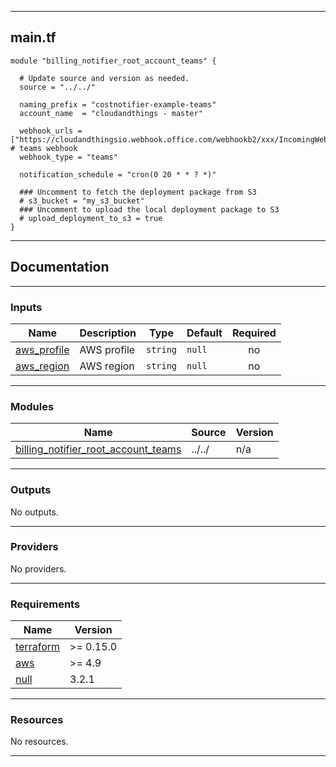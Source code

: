 <!-- BEGIN_TF_DOCS -->
----
## main.tf
```hcl
module "billing_notifier_root_account_teams" {

  # Update source and version as needed.
  source = "../../"

  naming_prefix = "costnotifier-example-teams"
  account_name  = "cloudandthings - master"

  webhook_urls = ["https://cloudandthingsio.webhook.office.com/webhookb2/xxx/IncomingWebhook/xxxxxx"] # teams webhook
  webhook_type = "teams"

  notification_schedule = "cron(0 20 * * ? *)"

  ### Uncomment to fetch the deployment package from S3
  # s3_bucket = "my_s3_bucket"
  ### Uncomment to upload the local deployment package to S3
  # upload_deployment_to_s3 = true
}
```
----

## Documentation

----
### Inputs

| Name | Description | Type | Default | Required |
|------|-------------|------|---------|:--------:|
| <a name="input_aws_profile"></a> [aws\_profile](#input\_aws\_profile) | AWS profile | `string` | `null` | no |
| <a name="input_aws_region"></a> [aws\_region](#input\_aws\_region) | AWS region | `string` | `null` | no |

----
### Modules

| Name | Source | Version |
|------|--------|---------|
| <a name="module_billing_notifier_root_account_teams"></a> [billing\_notifier\_root\_account\_teams](#module\_billing\_notifier\_root\_account\_teams) | ../../ | n/a |

----
### Outputs

No outputs.

----
### Providers

No providers.

----
### Requirements

| Name | Version |
|------|---------|
| <a name="requirement_terraform"></a> [terraform](#requirement\_terraform) | >= 0.15.0 |
| <a name="requirement_aws"></a> [aws](#requirement\_aws) | >= 4.9 |
| <a name="requirement_null"></a> [null](#requirement\_null) | 3.2.1 |

----
### Resources

No resources.

----
<!-- END_TF_DOCS -->
